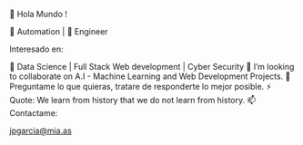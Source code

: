 👋 Hola Mundo ! 

🤖 Automation | 💙 Engineer

Interesado en:

🌱 Data Science | Full Stack Web development | Cyber Security
👯 I’m looking to collaborate on A.I - Machine Learning and Web Development Projects.
💬 Preguntame lo que quieras, tratare de responderte lo mejor posible.
⚡ Quote: We learn from history that we do not learn from history.
📫 Contactame:

jpgarcia@mia.as
